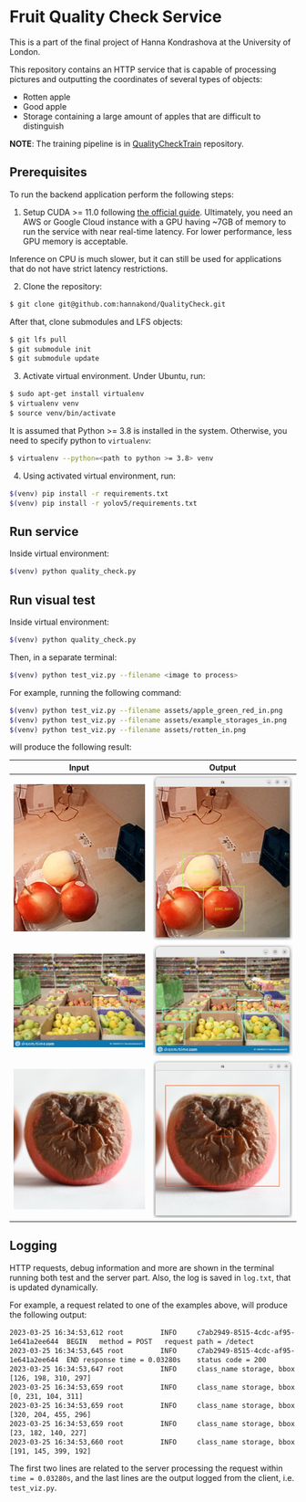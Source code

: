 # Fruit Quality Check Service

This is a part of the final project of Hanna Kondrashova at the University of London.

This repository contains an HTTP service that is capable of processing pictures
and outputting the coordinates of several types of objects:
- Rotten apple
- Good apple
- Storage containing a large amount of apples that are difficult to distinguish

__NOTE__: The training pipeline is in [QualityCheckTrain](https://github.com/hannakond/QualityCheckTrain) repository.

## Prerequisites

To run the backend application perform the following steps:

1. Setup CUDA >= 11.0 following [the official guide](https://docs.nvidia.com/cuda/cuda-installation-guide-linux/).
Ultimately, you need an AWS or Google Cloud instance with a GPU having ~7GB of memory to run the service with near real-time latency. For lower performance, less GPU memory is acceptable.

Inference on CPU is much slower, but it can still be used for applications that do not have strict latency restrictions.

2. Clone the repository:

```bash
$ git clone git@github.com:hannakond/QualityCheck.git
```

After that, clone submodules and LFS objects:

```bash
$ git lfs pull
$ git submodule init
$ git submodule update
```

3. Activate virtual environment. Under Ubuntu, run:

```bash
$ sudo apt-get install virtualenv
$ virtualenv venv
$ source venv/bin/activate
```

It is assumed that Python >= 3.8 is installed in the system. Otherwise, you need to specify python to `virtualenv`:

```bash
$ virtualenv --python=<path to python >= 3.8> venv
```

4. Using activated virtual environment, run:

```bash
$(venv) pip install -r requirements.txt
$(venv) pip install -r yolov5/requirements.txt
```

## Run service

Inside virtual environment:

```bash
$(venv) python quality_check.py
```

## Run visual test

Inside virtual environment:

```bash
$(venv) python quality_check.py
```

Then, in a separate terminal:

```bash
$(venv) python test_viz.py --filename <image to process>
```

For example, running the following command:

```bash
$(venv) python test_viz.py --filename assets/apple_green_red_in.png
$(venv) python test_viz.py --filename assets/example_storages_in.png
$(venv) python test_viz.py --filename assets/rotten_in.png
```

will produce the following result:


|Input|Output|
|-----|------|
|![](assets/apple_green_red_in.png)|![](assets/apple_green_red_out.png)|
|![](assets/example_storages_in.png)|![](assets/example_storages_out.png)|
|![](assets/rotten_in.png)|![](assets/rotten_out.png)|

## Logging

HTTP requests, debug information and more are shown in the terminal
running both test and the server part. Also, the log is saved in `log.txt`,
that is updated dynamically.

For example, a request related to one of the examples above, will
produce the following output:

```
2023-03-25 16:34:53,612 root         INFO     c7ab2949-8515-4cdc-af95-1e641a2ee644	BEGIN	method = POST	request path = /detect
2023-03-25 16:34:53,645 root         INFO     c7ab2949-8515-4cdc-af95-1e641a2ee644	END	response time = 0.03280s	status code = 200
2023-03-25 16:34:53,647 root         INFO     class_name storage, bbox [126, 198, 310, 297]
2023-03-25 16:34:53,659 root         INFO     class_name storage, bbox [0, 231, 104, 311]
2023-03-25 16:34:53,659 root         INFO     class_name storage, bbox [320, 204, 455, 296]
2023-03-25 16:34:53,659 root         INFO     class_name storage, bbox [23, 182, 140, 227]
2023-03-25 16:34:53,660 root         INFO     class_name storage, bbox [191, 145, 399, 192]
```

The first two lines are related to the server processing the request within
`time = 0.03280s`, and the last lines are the output logged from the client,
i.e. `test_viz.py`.
